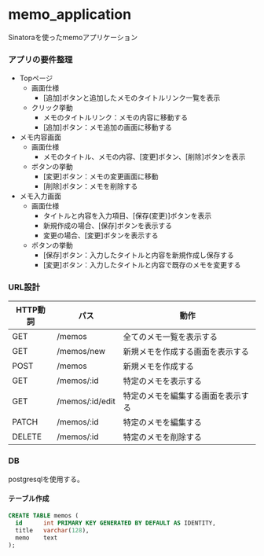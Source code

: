 # memo_application
Sinatoraを使ったmemoアプリケーション

### アプリの要件整理
- Topページ
  - 画面仕様
    - [追加]ボタンと追加したメモのタイトルリンク一覧を表示
  - クリック挙動
    - メモのタイトルリンク：メモの内容に移動する
    - [追加]ボタン：メモ追加の画面に移動する
- メモ内容画面
  - 画面仕様
    - メモのタイトル、メモの内容、[変更]ボタン、[削除]ボタンを表示
  - ボタンの挙動
    - [変更]ボタン：メモの変更画面に移動
    - [削除]ボタン：メモを削除する
 - メモ入力画面
   - 画面仕様
     - タイトルと内容を入力項目、[保存(変更)]ボタンを表示
     - 新規作成の場合、[保存]ボタンを表示する
     - 変更の場合、[変更]ボタンを表示する
    - ボタンの挙動
      - [保存]ボタン：入力したタイトルと内容を新規作成し保存する
      -  [変更]ボタン：入力したタイトルと内容で既存のメモを変更する

### URL設計
|HTTP動詞|パス|動作|
| --- | --- | --- |
|GET|/memos|全てのメモ一覧を表示する
|GET|/memos/new|新規メモを作成する画面を表示する|
|POST|/memos|新規メモを作成する|
|GET|/memos/:id|特定のメモを表示する|
|GET|/memos/:id/edit|特定のメモを編集する画面を表示する|
|PATCH|/memos/:id|特定のメモを編集する|
|DELETE|/memos/:id|特定のメモを削除する|

### DB
postgresqlを使用する。

####  テーブル作成
```sql
CREATE TABLE memos (
  id      int PRIMARY KEY GENERATED BY DEFAULT AS IDENTITY,
  title   varchar(128),
  memo    text
);
```